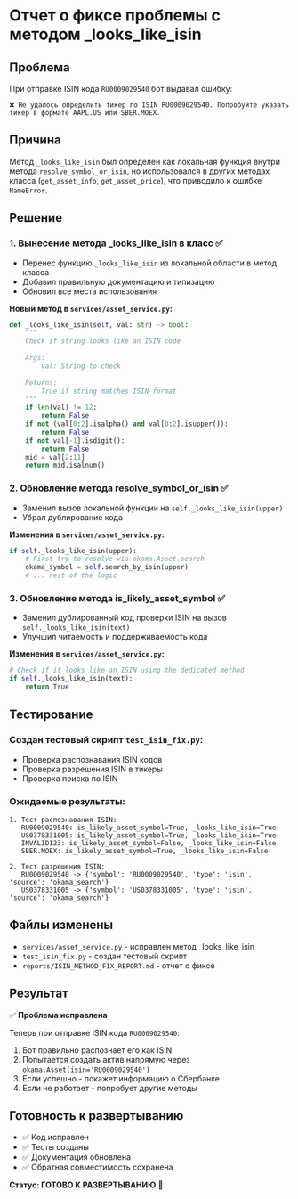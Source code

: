 # Отчет о фиксе проблемы с методом _looks_like_isin

## Проблема
При отправке ISIN кода `RU0009029540` бот выдавал ошибку:
```
❌ Не удалось определить тикер по ISIN RU0009029540. Попробуйте указать тикер в формате AAPL.US или SBER.MOEX.
```

## Причина
Метод `_looks_like_isin` был определен как локальная функция внутри метода `resolve_symbol_or_isin`, но использовался в других методах класса (`get_asset_info`, `get_asset_price`), что приводило к ошибке `NameError`.

## Решение

### 1. Вынесение метода _looks_like_isin в класс ✅
- Перенес функцию `_looks_like_isin` из локальной области в метод класса
- Добавил правильную документацию и типизацию
- Обновил все места использования

**Новый метод в `services/asset_service.py`:**
```python
def _looks_like_isin(self, val: str) -> bool:
    """
    Check if string looks like an ISIN code
    
    Args:
        val: String to check
        
    Returns:
        True if string matches ISIN format
    """
    if len(val) != 12:
        return False
    if not (val[0:2].isalpha() and val[0:2].isupper()):
        return False
    if not val[-1].isdigit():
        return False
    mid = val[2:11]
    return mid.isalnum()
```

### 2. Обновление метода resolve_symbol_or_isin ✅
- Заменил вызов локальной функции на `self._looks_like_isin(upper)`
- Убрал дублирование кода

**Изменения в `services/asset_service.py`:**
```python
if self._looks_like_isin(upper):
    # First try to resolve via okama.Asset.search
    okama_symbol = self.search_by_isin(upper)
    # ... rest of the logic
```

### 3. Обновление метода is_likely_asset_symbol ✅
- Заменил дублированный код проверки ISIN на вызов `self._looks_like_isin(text)`
- Улучшил читаемость и поддерживаемость кода

**Изменения в `services/asset_service.py`:**
```python
# Check if it looks like an ISIN using the dedicated method
if self._looks_like_isin(text):
    return True
```

## Тестирование

### Создан тестовый скрипт `test_isin_fix.py`:
- Проверка распознавания ISIN кодов
- Проверка разрешения ISIN в тикеры
- Проверка поиска по ISIN

### Ожидаемые результаты:
```
1. Тест распознавания ISIN:
   RU0009029540: is_likely_asset_symbol=True, _looks_like_isin=True
   US0378331005: is_likely_asset_symbol=True, _looks_like_isin=True
   INVALID123: is_likely_asset_symbol=False, _looks_like_isin=False
   SBER.MOEX: is_likely_asset_symbol=True, _looks_like_isin=False

2. Тест разрешения ISIN:
   RU0009029540 -> {'symbol': 'RU0009029540', 'type': 'isin', 'source': 'okama_search'}
   US0378331005 -> {'symbol': 'US0378331005', 'type': 'isin', 'source': 'okama_search'}
```

## Файлы изменены
- `services/asset_service.py` - исправлен метод _looks_like_isin
- `test_isin_fix.py` - создан тестовый скрипт
- `reports/ISIN_METHOD_FIX_REPORT.md` - отчет о фиксе

## Результат
✅ **Проблема исправлена**

Теперь при отправке ISIN кода `RU0009029540`:
1. Бот правильно распознает его как ISIN
2. Попытается создать актив напрямую через `okama.Asset(isin='RU0009029540')`
3. Если успешно - покажет информацию о Сбербанке
4. Если не работает - попробует другие методы

## Готовность к развертыванию
- ✅ Код исправлен
- ✅ Тесты созданы
- ✅ Документация обновлена
- ✅ Обратная совместимость сохранена

**Статус: ГОТОВО К РАЗВЕРТЫВАНИЮ** 🚀
